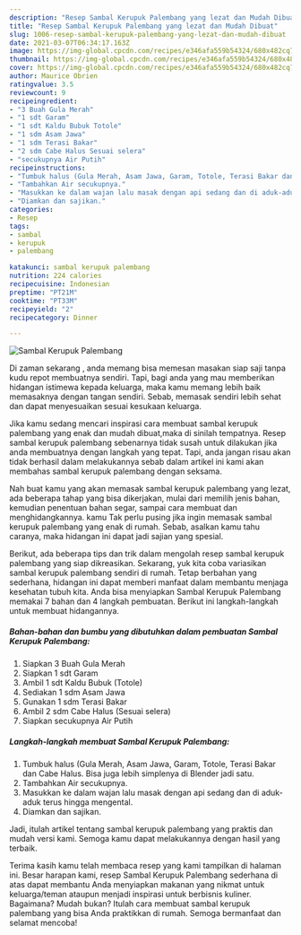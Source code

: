 ```yaml
---
description: "Resep Sambal Kerupuk Palembang yang lezat dan Mudah Dibuat"
title: "Resep Sambal Kerupuk Palembang yang lezat dan Mudah Dibuat"
slug: 1006-resep-sambal-kerupuk-palembang-yang-lezat-dan-mudah-dibuat
date: 2021-03-07T06:34:17.163Z
image: https://img-global.cpcdn.com/recipes/e346afa559b54324/680x482cq70/sambal-kerupuk-palembang-foto-resep-utama.jpg
thumbnail: https://img-global.cpcdn.com/recipes/e346afa559b54324/680x482cq70/sambal-kerupuk-palembang-foto-resep-utama.jpg
cover: https://img-global.cpcdn.com/recipes/e346afa559b54324/680x482cq70/sambal-kerupuk-palembang-foto-resep-utama.jpg
author: Maurice Obrien
ratingvalue: 3.5
reviewcount: 9
recipeingredient:
- "3 Buah Gula Merah"
- "1 sdt Garam"
- "1 sdt Kaldu Bubuk Totole"
- "1 sdm Asam Jawa"
- "1 sdm Terasi Bakar"
- "2 sdm Cabe Halus Sesuai selera"
- "secukupnya Air Putih"
recipeinstructions:
- "Tumbuk halus (Gula Merah, Asam Jawa, Garam, Totole, Terasi Bakar dan Cabe Halus. Bisa juga lebih simplenya di Blender jadi satu."
- "Tambahkan Air secukupnya."
- "Masukkan ke dalam wajan lalu masak dengan api sedang dan di aduk-aduk terus hingga mengental."
- "Diamkan dan sajikan."
categories:
- Resep
tags:
- sambal
- kerupuk
- palembang

katakunci: sambal kerupuk palembang 
nutrition: 224 calories
recipecuisine: Indonesian
preptime: "PT21M"
cooktime: "PT33M"
recipeyield: "2"
recipecategory: Dinner

---
```



![Sambal Kerupuk Palembang](https://img-global.cpcdn.com/recipes/e346afa559b54324/680x482cq70/sambal-kerupuk-palembang-foto-resep-utama.jpg)

Di zaman  sekarang , anda memang bisa memesan masakan siap saji tanpa kudu repot membuatnya sendiri. Tapi, bagi anda yang mau memberikan hidangan istimewa kepada keluarga, maka kamu memang lebih baik memasaknya dengan tangan sendiri. Sebab, memasak sendiri lebih sehat dan dapat menyesuaikan sesuai kesukaan keluarga.

Jika kamu sedang mencari inspirasi cara membuat sambal kerupuk palembang yang enak dan mudah dibuat,maka di sinilah tempatnya. Resep sambal kerupuk palembang  sebenarnya tidak susah untuk dilakukan jika anda membuatnya dengan langkah yang tepat. Tapi, anda jangan risau akan tidak berhasil dalam melakukannya 
sebab dalam artikel ini kami akan membahas sambal kerupuk palembang dengan seksama.  



Nah buat kamu yang akan memasak sambal kerupuk palembang yang lezat, ada beberapa tahap yang bisa dikerjakan, mulai dari memilih jenis bahan, kemudian penentuan bahan segar, sampai cara membuat dan menghidangkannya. kamu Tak perlu pusing jika ingin memasak sambal kerupuk palembang yang enak di rumah. Sebab, asalkan kamu  tahu caranya, maka hidangan ini dapat jadi sajian yang spesial.

Berikut, ada beberapa tips dan trik dalam mengolah resep sambal kerupuk palembang yang siap dikreasikan. Sekarang, yuk kita coba variasikan sambal kerupuk palembang sendiri di rumah. Tetap berbahan yang sederhana, hidangan ini dapat memberi manfaat dalam membantu menjaga kesehatan tubuh kita. Anda bisa menyiapkan Sambal Kerupuk Palembang memakai 7 bahan dan 4 langkah pembuatan. Berikut ini langkah-langkah untuk membuat hidangannya.

<!--inarticleads1-->

##### Bahan-bahan dan bumbu yang dibutuhkan dalam pembuatan Sambal Kerupuk Palembang:

1. Siapkan 3 Buah Gula Merah
1. Siapkan 1 sdt Garam
1. Ambil 1 sdt Kaldu Bubuk (Totole)
1. Sediakan 1 sdm Asam Jawa
1. Gunakan 1 sdm Terasi Bakar
1. Ambil 2 sdm Cabe Halus (Sesuai selera)
1. Siapkan secukupnya Air Putih




<!--inarticleads2-->

##### Langkah-langkah membuat Sambal Kerupuk Palembang:

1. Tumbuk halus (Gula Merah, Asam Jawa, Garam, Totole, Terasi Bakar dan Cabe Halus. Bisa juga lebih simplenya di Blender jadi satu.
1. Tambahkan Air secukupnya.
1. Masukkan ke dalam wajan lalu masak dengan api sedang dan di aduk-aduk terus hingga mengental.
1. Diamkan dan sajikan.




Jadi, itulah artikel tentang  sambal kerupuk palembang  yang praktis dan mudah versi kami. Semoga kamu dapat melakukannya dengan hasil yang terbaik. 

Terima kasih kamu telah membaca resep yang kami tampilkan di halaman ini. Besar harapan kami, resep  Sambal Kerupuk Palembang sederhana di atas dapat membantu Anda menyiapkan makanan yang nikmat untuk keluarga/teman ataupun menjadi inspirasi untuk berbisnis kuliner. Bagaimana? Mudah bukan? Itulah cara membuat sambal kerupuk palembang yang bisa Anda praktikkan di rumah. Semoga bermanfaat dan selamat mencoba!

